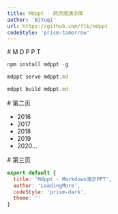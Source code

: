 ```yaml
---
title: Mdppt - 网页版演示库
author: 'BiYuqi'
url: https://github.com/ftb/mdppt
codeStyle: 'prism-tomorrow'
---
```

<slide class="dark puple" image="test__url" :class="child">
# M D P P T

```js
npm install mdppt -g

mdppt serve mdppt.md

mdppt build mdppt.md
```
</slide>

<slide>
# 第二页

- 2016
- 2017
- 2018
- 2019
- 2020...
</slide>

<slide>
# 第三页

```js
export default {
  title: 'Mdppt - Markdown演示PPT',
  author: 'LoadingMore',
  codeStyle: 'prism-dark',
  theme: ''
}
```
</slide>
